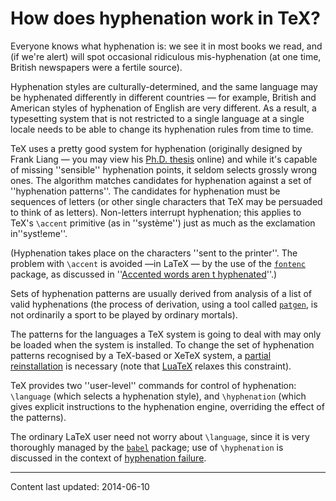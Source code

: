 # How does hyphenation work in TeX?

Everyone knows what hyphenation is: we see it in most books we read,
and (if we're alert) will spot occasional ridiculous mis-hyphenation
(at one time, British newspapers were a fertile source).

Hyphenation styles are culturally-determined, and the same language
may be hyphenated differently in different countries&nbsp;&mdash; for example,
British and American styles of hyphenation of English are very
different.  As a result, a typesetting system that is not restricted
to a single language at a single locale needs to be able to change its
hyphenation rules from time to time.

TeX uses a pretty good system for hyphenation (originally designed
by Frank Liang&nbsp;&mdash; you may view his 
[Ph.D. thesis](http://tug.org/docs/liang/) online) and while
it's capable of missing ''sensible'' hyphenation points, it seldom
selects grossly wrong ones.  The
algorithm matches candidates for hyphenation against a set of
''hyphenation patterns''.  The candidates for hyphenation must be
sequences of letters (or other single characters that TeX may be
persuaded to think of as letters).  Non-letters interrupt hyphenation;
this applies to TeX's `\accent` primitive (as in ''syst&egrave;me'')
just as much as the exclamation in''syst!eme''.

(Hyphenation takes place on the characters ''sent to the printer''.
The problem with `\accent` is avoided&nbsp;&mdash;in LaTeX&nbsp;&mdash; by the use
of the [`fontenc`](http://ctan.org/pkg/fontenc) package, as discussed in 
''[Accented words aren t hyphenated](./FAQ-hyphenaccents.html)''.)

Sets of hyphenation patterns are usually derived from analysis of
a list of valid hyphenations (the process of derivation, using a tool
called [`patgen`](http://ctan.org/pkg/patgen), is not ordinarily a sport to be played by
ordinary mortals).

The patterns for the languages a TeX system is going to deal with
may only be loaded when the system is installed.  To change the set of
hyphenation patterns recognised by a TeX-based or XeTeX system,
a [partial reinstallation](./FAQ-newlang.html) is necessary (note that 
[LuaTeX](./FAQ-luatex.html) relaxes this constraint).

TeX provides two ''user-level'' commands for control of
hyphenation: `\language` (which selects a hyphenation style), and
`\hyphenation` (which gives explicit instructions to the hyphenation
engine, overriding the effect of the patterns).

The ordinary LaTeX user need not worry about `\language`, since
it is very thoroughly managed by the [`babel`](http://ctan.org/pkg/babel) package; use of
`\hyphenation` is discussed in
  the context of
[hyphenation failure](./FAQ-nohyph.html).


----

Content last updated: 2014-06-10
